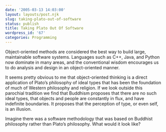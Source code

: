 ```yaml
---
date: '2005-03-13 14:03:00'
layout: layouts/post.njk
slug: taking-plato-out-of-software
status: publish
title: Taking Plato Out Of Software
wordpress_id: '67'
categories: Programming
---
```


Object-oriented methods are considered the best way to build large, maintainable software systems.  Languages such as C++, Java, and Python now dominate in many areas, and the conventional wisdom encourages us to do analysis and design in an object-oriented manner.

It seems pretty obvious to me that object-oriented thinking is a direct application of Plato’s philosophy of ideal types that has been the foundation of much of Western philosophy and religion. If we look outside this parochial tradition we find that Buddhism proposes that there are no such ideal types, that objects and people are constantly in flux, and have indefinite boundaries.  It proposes that the perception of type, or even self, is an illusion.

Imagine there was a software methodology that was based on Buddhist philosophy rather than Plato’s philosophy.  What would it look like?
